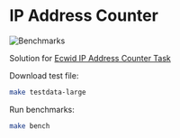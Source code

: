 # IP Address Counter

![Benchmarks](https://github.com/sdfsdhgjkbmnmxc/ip-counter-go/workflows/Benchmarks/badge.svg)

Solution for [Ecwid IP Address Counter Task](https://github.com/Ecwid/new-job/blob/master/IP-Addr-Counter-GO.md)

Download test file:

```bash
make testdata-large
```

Run benchmarks:

```bash
make bench
```

